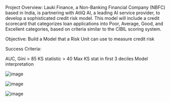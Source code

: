 
Project Overview: Lauki Finance, a Non-Banking Financial Company (NBFC) based in India, 
is partnering with AtliQ AI, a leading AI service provider, to develop a sophisticated credit risk 
model. This model will include a credit scorecard that categorizes loan applications into Poor, 
Average, Good, and Excellent categories, based on criteria similar to the CIBIL scoring system.


Objective: Build a Model that a Risk Unit can use to measure credit risk 


Success Criteria:

AUC, Gini > 85
KS statistic > 40
Max KS stat in first 3 deciles
Model interpretation


![image](https://github.com/user-attachments/assets/bf6cfaa6-3503-42ab-89b3-54814b2d9bdc)


![image](https://github.com/user-attachments/assets/0a9b1180-55cd-4bcf-9804-3216b7b3b320)

![image](https://github.com/user-attachments/assets/e2ddc6f4-6937-4e76-a310-e8375315857d)






